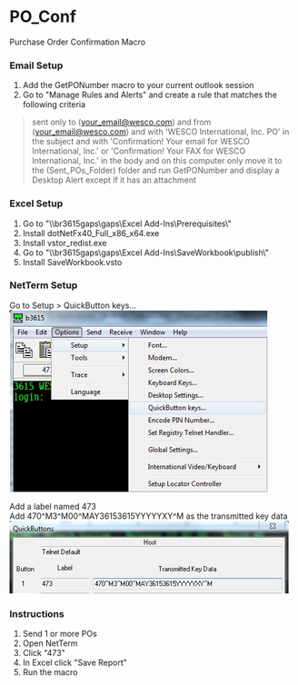 PO_Conf
=======

Purchase Order Confirmation Macro

### Email Setup

1. Add the GetPONumber macro to your current outlook session  
2. Go to "Manage Rules and Alerts" and create a rule that matches the following criteria

> sent only to (your_email@wesco.com)
> and from (your_email@wesco.com)
> and with 'WESCO International, Inc. PO' in the subject
> and with 'Confirmation! Your email for WESCO International, Inc.' or 'Confirmation! Your FAX for WESCO International, Inc.' in the body
> and on this computer only
> move it to the (Sent_POs_Folder) folder
> and run GetPONumber
> and display a Desktop Alert
> except if it has an attachment  

### Excel Setup

1. Go to "\\\\br3615gaps\\gaps\\Excel Add-Ins\\Prerequisites\\"
2. Install dotNetFx40_Full_x86_x64.exe  
3. Install vstor_redist.exe  
4. Go to "\\\\br3615gaps\\gaps\\Excel Add-Ins\\SaveWorkbook\\publish\\"  
5. Install SaveWorkbook.vsto

### NetTerm Setup

Go to Setup > QuickButton keys...  
![Quick Button Keys](/Images/QuickButtons_1.jpg)  

Add a label named 473  
Add 470^M3^M00^MAY36153615YYYYYXY^M as the transmitted key data  
![Quick Button Data](/Images/QuickButtons_2.jpg)

### Instructions

1. Send 1 or more POs
2. Open NetTerm
3. Click "473"
4. In Excel click "Save Report"
5. Run the macro